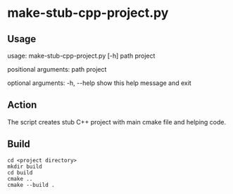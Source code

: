 # make-stub-cpp-project.py

## Usage

usage: make-stub-cpp-project.py [-h] path project

positional arguments:
  path
  project

optional arguments:
  -h, --help  show this help message and exit

## Action

The script creates stub C++ project with main cmake file and helping code.

## Build

```
cd <project directory>
mkdir build
cd build
cmake ..
cmake --build .
```
